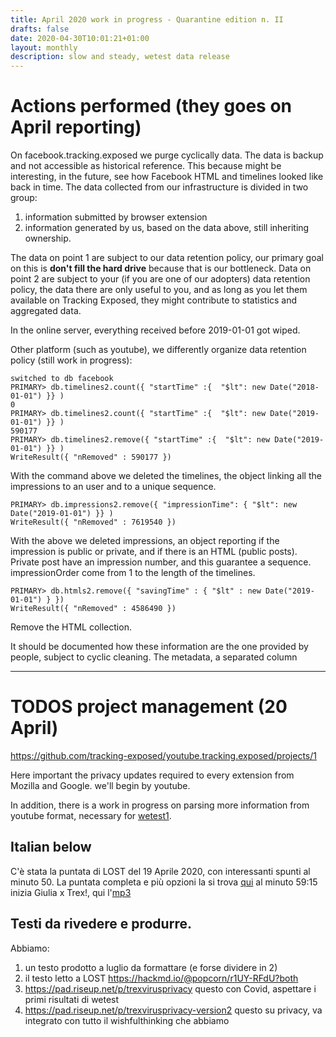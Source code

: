 ```yaml
---
title: April 2020 work in progress - Quarantine edition n. II
drafts: false
date: 2020-04-30T10:01:21+01:00
layout: monthly
description: slow and steady, wetest data release
---
```


# Actions performed (they goes on April reporting)

On facebook.tracking.exposed we purge cyclically data. The data is backup and not accessible as historical reference. This because might be interesting, in the future, see how Facebook HTML and timelines looked like back in time. The data collected from our infrastructure is divided in two group:

1) information submitted by browser extension
2) information generated by us, based on the data above, still inheriting ownership.

The data on point 1 are subject to our data retention policy, our primary goal on this is **don't fill the hard drive** because that is our bottleneck. Data on point 2 are subject to your (if you are one of our adopters) data retention policy, the data there are only useful to you, and as long as you let them available on Tracking Exposed, they might contribute to statistics and aggregated data.

In the online server, everything received before 2019-01-01 got wiped.

Other platform (such as youtube), we differently organize data retention policy (still work in progress):

    switched to db facebook
    PRIMARY> db.timelines2.count({ "startTime" :{  "$lt": new Date("2018-01-01") }} )
    0
    PRIMARY> db.timelines2.count({ "startTime" :{  "$lt": new Date("2019-01-01") }} )
    590177
    PRIMARY> db.timelines2.remove({ "startTime" :{  "$lt": new Date("2019-01-01") }} )
    WriteResult({ "nRemoved" : 590177 })

With the command above we deleted the timelines, the object linking all the impressions to an user and to a unique sequence.

    PRIMARY> db.impressions2.remove({ "impressionTime": { "$lt": new Date("2019-01-01") }} )
    WriteResult({ "nRemoved" : 7619540 })

With the above we deleted impressions, an object reporting if the impression is public or private, and if there is an HTML (public posts).
Private post have an impression number, and this guarantee a sequence. impressionOrder come from 1 to the length of the timelines.

    PRIMARY> db.htmls2.remove({ "savingTime" : { "$lt" : new Date("2019-01-01") } })
    WriteResult({ "nRemoved" : 4586490 })

Remove the HTML collection.


It should be documented how these information are the one provided by people, subject to cyclic cleaning.
The metadata, a separated column

---


# TODOS project management (20 April)

https://github.com/tracking-exposed/youtube.tracking.exposed/projects/1

Here important the privacy updates required to every extension from Mozilla and Google. we'll begin by youtube.

In addition, there is a work in progress on parsing more information from youtube format, necessary for [wetest1](https://youtube.tracking.exposed/wetest/1).

## Italian below

C'è stata la puntata di LOST del 19 Aprile 2020, con interessanti spunti al minuto 50. La puntata completa e più opzioni la si trova [qui](https://archive.org/details/20200419loco19) al minuto 59:15 inizia Giulia x Trex!, qui l'[mp3](https://archive.org/download/20200419loco19/2020-04-19-loco19.mp3)

## Testi da rivedere e produrre.

Abbiamo:
1) un testo prodotto a luglio da formattare (e forse dividere in 2)
2) il testo letto a LOST https://hackmd.io/@popcorn/r1UY-RFdU?both
3) https://pad.riseup.net/p/trexvirusprivacy questo con Covid, aspettare i primi risultati di wetest
4) https://pad.riseup.net/p/trexvirusprivacy-version2 questo su privacy, va integrato con tutto il wishfulthinking che abbiamo

